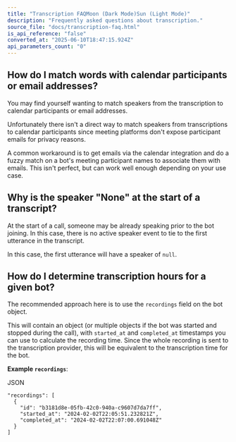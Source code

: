 ```yaml
---
title: "Transcription FAQMoon (Dark Mode)Sun (Light Mode)"
description: "Frequently asked questions about transcription."
source_file: "docs/transcription-faq.html"
is_api_reference: "false"
converted_at: "2025-06-10T18:47:15.924Z"
api_parameters_count: "0"
---
```

## How do I match words with calendar participants or email addresses?

[](#how-do-i-match-words-with-calendar-participants-or-email-addresses)

You may find yourself wanting to match speakers from the transcription to calendar participants or email addresses.

Unfortunately there isn't a direct way to match speakers from transcriptions to calendar participants since meeting platforms don't expose participant emails for privacy reasons.

A common workaround is to get emails via the calendar integration and do a fuzzy match on a bot's meeting participant names to associate them with emails. This isn't perfect, but can work well enough depending on your use case.

## Why is the speaker "None" at the start of a transcript?

[](#why-is-the-speaker-none-at-the-start-of-a-transcript)

At the start of a call, someone may be already speaking prior to the bot joining. In this case, there is no active speaker event to tie to the first utterance in the transcript.

In this case, the first utterance will have a speaker of `null`.

## How do I determine transcription hours for a given bot?

[](#how-do-i-determine-transcription-hours-for-a-given-bot)

The recommended approach here is to use the `recordings` field on the bot object.

This will contain an object (or multiple objects if the bot was started and stopped during the call), with `started_at` and `completed_at` timestamps you can use to calculate the recording time. Since the whole recording is sent to the transcription provider, this will be equivalent to the transcription time for the bot.

**Example `recordings`**:

JSON

```
"recordings": [
  {
    "id": "b3181d8e-05fb-42c0-940a-c9607d7da7ff",
    "started_at": "2024-02-02T22:05:51.232821Z",
    "completed_at": "2024-02-02T22:07:00.691048Z"
  }
]

```
